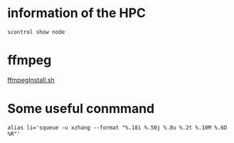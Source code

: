 # information of the HPC
```
scontrol show node
```

# ffmpeg

[ffmpegInstall.sh](ffmpegInstall.sh)

# Some useful conmmand
```
alias li='squeue -u xzhang --format "%.18i %.50j %.8u %.2t %.10M %.6D %R"'
```